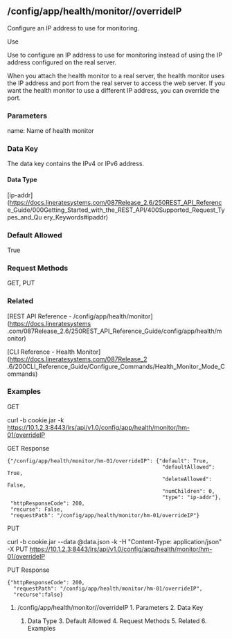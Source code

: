 ## /config/app/health/monitor/<name>/overrideIP

Configure an IP address to use for monitoring.

Use

Use to configure an IP address to use for monitoring instead of using the IP
address configured on the real server.

When you attach the health monitor to a real server, the health monitor uses
the IP address and port from the real server to access the web server. If you
want the health monitor to use a different IP address, you can override the
port.

### Parameters

name: Name of health monitor

### Data Key

The data key contains the IPv4 or IPv6 address.

#### Data Type

[ip-addr](https://docs.lineratesystems.com/087Release_2.6/250REST_API_Referenc
e_Guide/000Getting_Started_with_the_REST_API/400Supported_Request_Types_and_Qu
ery_Keywords#ipaddr)

### Default Allowed

True

### Request Methods

GET, PUT

### Related

[REST API Reference - /config/app/health/monitor](https://docs.lineratesystems
.com/087Release_2.6/250REST_API_Reference_Guide/config/app/health/monitor)

[CLI Reference - Health Monitor](https://docs.lineratesystems.com/087Release_2
.6/200CLI_Reference_Guide/Configure_Commands/Health_Monitor_Mode_Commands)

### Examples

GET

curl -b cookie.jar -k
https://10.1.2.3:8443/lrs/api/v1.0/config/app/health/monitor/hm-01/overrideIP

GET Response

    
    {"/config/app/health/monitor/hm-01/overrideIP": {"default": True,
                                                      "defaultAllowed": True,
                                                      "deleteAllowed": False,
                                                      "numChildren": 0,
                                                      "type": "ip-addr"},
     "httpResponseCode": 200,
     "recurse": False,
     "requestPath": "/config/app/health/monitor/hm-01/overrideIP"}
    

PUT

curl -b cookie.jar --data @data.json -k -H "Content-Type: application/json" -X
PUT
https://10.1.2.3:8443/lrs/api/v1.0/config/app/health/monitor/hm-01/overrideIP

PUT Response

    
    {"httpResponseCode": 200,
      "requestPath": "/config/app/health/monitor/hm-01/overrideIP",
      "recurse":false}

  1. /config/app/health/monitor/<name>/overrideIP
    1. Parameters
    2. Data Key
      1. Data Type
    3. Default Allowed
    4. Request Methods
    5. Related
    6. Examples

